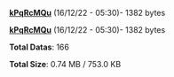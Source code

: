 [**kPqRcMQu**](/data/kPqRcMQu.txt) (16/12/22 - 05:30)- 1382 bytes

[**kPqRcMQu**](/data/kPqRcMQu.txt) (16/12/22 - 05:30)- 1382 bytes

**Total Datas**: 166

**Total Size**: 0.74 MB / 753.0 KB